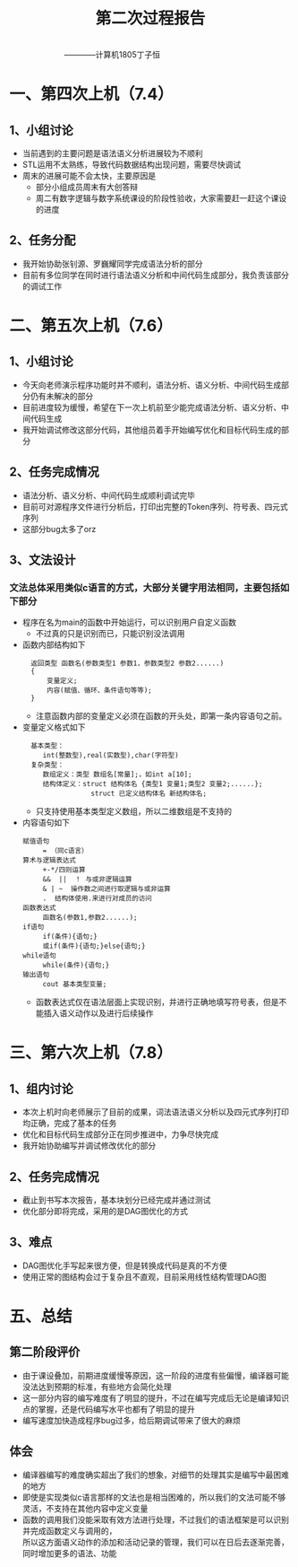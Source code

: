 <div align='center' ><h1 style="text-align:center">第二次过程报告 </h1></div>
&emsp;&emsp;&emsp;&emsp;&emsp;&emsp;&emsp;&emsp;&emsp;&emsp;&emsp;&emsp;&emsp;&emsp;&emsp;&emsp;&emsp;&emsp;&emsp;&emsp;&emsp;&emsp;&emsp;&emsp;&emsp;&emsp;&emsp;&emsp;&emsp;&emsp;&emsp;&emsp;&emsp;&emsp;&emsp;&emsp;&emsp;&emsp;&emsp;&emsp;&emsp;&emsp;&emsp;————计算机1805丁子恒


# 一、第四次上机（7.4）
## 1、小组讨论
 * 当前遇到的主要问题是语法语义分析进展较为不顺利
 * STL运用不太熟练，导致代码数据结构出现问题，需要尽快调试
 * 周末的进展可能不会太快，主要原因是
   - 部分小组成员周末有大创答辩
   - 周二有数字逻辑与数字系统课设的阶段性验收，大家需要赶一赶这个课设的进度
## 2、任务分配
 * 我开始协助张钊源、罗巍耀同学完成语法分析的部分
 * 目前有多位同学在同时进行语法语义分析和中间代码生成部分，我负责该部分的调试工作
# 二、第五次上机（7.6）
## 1、小组讨论 
 * 今天向老师演示程序功能时并不顺利，语法分析、语义分析、中间代码生成部分仍有未解决的部分
 * 目前进度较为缓慢，希望在下一次上机前至少能完成语法分析、语义分析、中间代码生成
 * 我开始调试修改这部分代码，其他组员着手开始编写优化和目标代码生成的部分
## 2、任务完成情况
 * 语法分析、语义分析、中间代码生成顺利调试完毕
 * 目前可对源程序文件进行分析后，打印出完整的Token序列、符号表、四元式序列
 * 这部分bug太多了orz
## 3、文法设计
### 文法总体采用类似c语言的方式，大部分关键字用法相同，主要包括如下部分
 * 程序在名为main的函数中开始运行，可以识别用户自定义函数
   - 不过真的只是识别而已，只能识别没法调用
 * 函数内部结构如下
   ```
     返回类型 函数名(参数类型1 参数1，参数类型2 参数2......)
     {
         变量定义;
         内容(赋值、循环、条件语句等等);
     }
   ```
   - 注意函数内部的变量定义必须在函数的开头处，即第一条内容语句之前。
 * 变量定义格式如下
   ```
     基本类型：
        int(整数型),real(实数型),char(字符型)
     复杂类型：
        数组定义：类型 数组名[常量];，如int a[10];
        结构体定义：struct 结构体名 {类型1 变量1;类型2 变量2;......};
                    struct 已定义结构体名 新结构体名;
   ```
   - 只支持使用基本类型定义数组，所以二维数组是不支持的
  * 内容语句如下
    ```
    赋值语句
         = （同c语言）
    算术与逻辑表达式
         +-*/四则运算
         &&  ||  ！ 与或非逻辑运算
         & | ~  操作数之间进行取逻辑与或非运算
         .  结构体使用.来进行对成员的访问
    函数表达式
         函数名(参数1,参数2......);
    if语句
         if(条件){语句;}		
         或if(条件){语句;}else{语句;}
    while语句
         while(条件){语句;}
    输出语句
         cout 基本类型变量;
    ```
    - 函数表达式仅在语法层面上实现识别，并进行正确地填写符号表，但是不能插入语义动作以及进行后续操作
   
# 三、第六次上机（7.8）
## 1、组内讨论
 * 本次上机时向老师展示了目前的成果，词法语法语义分析以及四元式序列打印均正确，完成了基本的任务
 * 优化和目标代码生成部分正在同步推进中，力争尽快完成
 * 我开始协助编写并调试修改优化的部分
## 2、任务完成情况
 * 截止到书写本次报告，基本块划分已经完成并通过测试
 * 优化部分即将完成，采用的是DAG图优化的方式
## 3、难点
 * DAG图优化手写起来很方便，但是转换成代码是真的不方便
 * 使用正常的图结构会过于复杂且不直观，目前采用线性结构管理DAG图
# 五、总结
## 第二阶段评价
 * 由于课设叠加，前期进度缓慢等原因，这一阶段的进度有些偏慢，编译器可能没法达到预期的标准，有些地方会简化处理
 * 这一部分内容的编写难度有了明显的提升，不过在编写完成后无论是编译知识点的掌握，还是代码编写水平也都有了明显的提升
 * 编写速度加快造成程序bug过多，给后期调试带来了很大的麻烦
## 体会
 * 编译器编写的难度确实超出了我们的想象，对细节的处理其实是编写中最困难的地方
 * 即使是实现类似c语言那样的文法也是相当困难的，所以我们的文法可能不够灵活，不支持在其他内容中定义变量
 * 函数的调用我们没能采取有效方法进行处理，不过我们的语法框架是可以识别并完成函数定义与调用的，<br>
   所以这方面语义动作的添加和活动记录的管理，我们可以在日后去逐渐完善，同时增加更多的语法、功能
 
